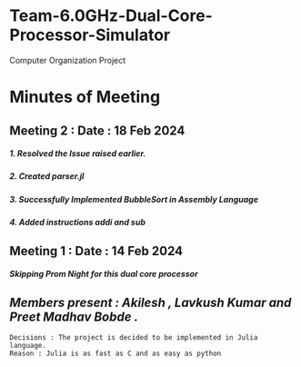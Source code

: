 # Team-6.0GHz-Dual-Core-Processor-Simulator
Computer Organization Project

# Minutes of Meeting

##  Meeting 2 : Date : 18 Feb 2024
##### 1. Resolved the Issue raised earlier.
##### 2. Created parser.jl
##### 3. Successfully Implemented BubbleSort in Assembly Language
##### 4. Added instructions addi and sub

##  Meeting 1 : Date : 14 Feb 2024
##### _Skipping Prom Night for this dual core processor_
## _Members present : Akilesh , Lavkush Kumar and Preet Madhav Bobde ._
    Decisions : The project is decided to be implemented in Julia language.
    Reason : Julia is as fast as C and as easy as python
